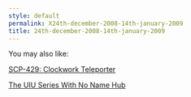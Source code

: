 ```yaml
---
style: default
permalink: X24th-december-2008-14th-january-2009
title: 24th-december-2008-14th-january-2009
---
```

You may also like:

[SCP-429: Clockwork Teleporter](http://scp-wiki.net/scp-429)

[The UIU Series With No Name Hub](http://scp-wiki.net/uiu-series-with-no-name-hub)

